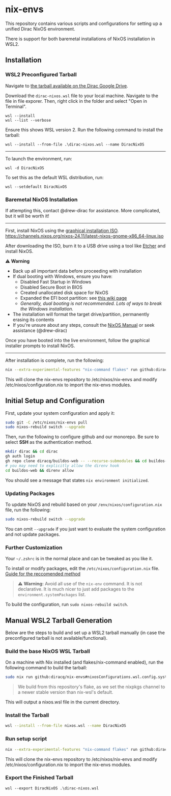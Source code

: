 # nix-envs
This repository contains various scripts and configurations for setting up a unified Dirac NixOS environment.

There is support for both baremetal installations of NixOS installation in WSL2.

## Installation
### WSL2 Preconfigured Tarball

Navigate to [the tarball available on the Dirac Google Drive](https://drive.google.com/drive/folders/0AGQuWK0xz_dmUk9PVA).

Download the `dirac-nixos.wsl` file to your local machine. Navigate to the file in file exporer. Then, right click in the folder and select "Open in Terminal".

```ps2
wsl --install
wsl --list --verbose
```
Ensure this shows WSL version 2. Run the following command to install the tarball:

```ps2
wsl --install --from-file .\dirac-nixos.wsl --name DiracNixOS
```

---

To launch the environment, run:

```ps2
wsl -d DiracNixOS
```

To set this as the default WSL distribution, run:

```ps2
wsl --setdefault DiracNixOS
```

### Baremetal NixOS Installation

If attempting this, contact @drew-dirac for assistance. More complicated, but it will be worth it!

---

First, install NixOS using the [graphical installation ISO](https://nixos.org/download.html).
https://channels.nixos.org/nixos-24.11/latest-nixos-gnome-x86_64-linux.iso

After downloading the ISO, burn it to a USB drive using a tool like [Etcher](https://etcher.balena.io/) and install NixOS.

⚠️ **Warning**
- Back up all important data before proceeding with installation
- If dual booting with Windows, ensure you have:
  - Disabled Fast Startup in Windows
  - Disabled Secure Boot in BIOS
  - Created unallocated disk space for NixOS
  - Expanded the EFI boot partition: see [this wiki page](https://nixos.wiki/wiki/Dual_Booting_NixOS_and_Windows)
  - *Generally, dual booting is not recommended. Lots of ways to break the Windows installation.*
- The installation will format the target drive/partition, permanently erasing its contents
- If you're unsure about any steps, consult the [NixOS Manual](https://nixos.org/manual/nixos/stable/) or seek assistance (@drew-dirac)

Once you have booted into the live environment, follow the graphical installer prompts to install NixOS.

---

After installation is complete, run the following:

```bash
nix --extra-experimental-features "nix-command flakes" run github:diracq/nix-envs
```

This will clone the nix-envs repository to /etc/nixos/nix-envs and modify /etc/nixos/configuration.nix to import the nix-envs modules.

## Initial Setup and Configuration

First, update your system configuration and apply it:

```bash
sudo git -C /etc/nixos/nix-envs pull
sudo nixos-rebuild switch --upgrade
```

Then, run the following to configure github and our monorepo. Be sure to select **SSH** as the authentication method.

```bash
mkdir dirac && cd dirac
gh auth login
gh repo clone diracq/buildos-web -- --recurse-submodules && cd buildos-web
# you may need to explicitly allow the direnv hook
cd buildos-web && direnv allow
```

You should see a message that states `nix environment initialized`.

### Updating Packages

To update NixOS and rebuild based on your `/env/nixos/configuration.nix` file, run the following:

```bash
sudo nixos-rebuild switch --upgrade
```
You can omit `--upgrade` if you just want to evaluate the system configuration and not update packages.

### Further Customization

Your `~/.zshrc` is in the normal place and can be tweaked as you like it.

To install or modify packages, edit the `/etc/nixos/configuration.nix` file. [Guide for the reccomended method](https://matthewrhone.dev/nixos-package-guide#installing-a-package-via-configurationnix-system-wide)

> ⚠️ **Warning:** Avoid all use of the `nix-env` command. It is not declarative. It is much nicer to just add packages to the `environment.systemPackages` list.

To build the configuration, run `sudo nixos-rebuild switch`.

## Manual WSL2 Tarball Generation

Below are the steps to build and set up a WSL2 tarball manually (in case the preconfigured tarball is not available/functional).

### Build the base NixOS WSL Tarball
On a machine with Nix installed (and flakes/nix-command enabled), run the following command to build the tarball:

```bash
sudo nix run github:diracq/nix-envs#nixosConfigurations.wsl.config.system.build.tarballBuilder
```
> We build from this repository's flake, as we set the nixpkgs channel to a newer stable version than nix-wsl's default.

This will output a nixos.wsl file in the current directory.

### Install the Tarball

```bash
wsl --install --from-file nixos.wsl --name DiracNixOS
```

### Run setup script

```bash
nix --extra-experimental-features "nix-command flakes" run github:diracq/nix-envs
```

This will clone the nix-envs repository to /etc/nixos/nix-envs and modify /etc/nixos/configuration.nix to import the nix-envs modules.

### Export the Finished Tarball

```ps2
wsl --export DiracNixOS .\dirac-nixos.wsl
```


